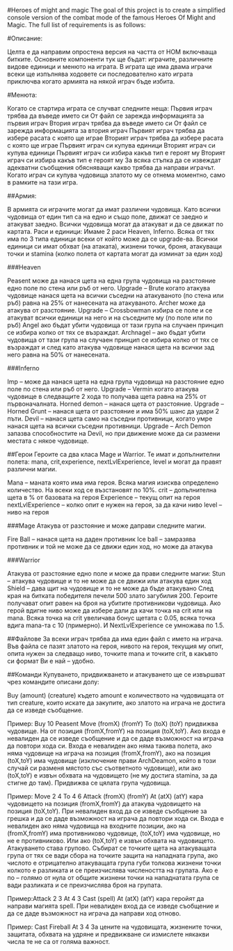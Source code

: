 #Heroes of might and magic
The goal of this project is to create a simplified console version of the combat mode of the famous Heroes Of Might and Magic. The full list of requirements is as follows:

#Описание:

Целта е да направим опростена версия на частта от HOM включваща битките. Основните компоненти тук ще бъдат: играчите, различните видове единици и менюто на играта. В играта ще има двама играчи всеки ще изпълнява ходовете си последователно като играта приключва когато армията на някой играч бъде избита.

#Менюта:

Когато се стартира играта се случват следните неща:
Първия играч трябва да въведе името си
От файл се зарежда информацията за първия играч
Втория играч трябва да въведе името си
От файл се зарежда информацията за втория играч
Първият играч трябва да избере расата с която ще играе
Вторият играч трябва да избере расата с която ще играе
Първият играч си купува единици
Вторият играч си купува единици
Първият играч си избира какъв тип е героят му
Вторият играч си избира какъв тип е героят му
За всяка стъпка да се извеждат адекватни съобщения обясняващи какво трябва да направи играчът. Когато играч си купува чудовища златото му се отнема моментно, само в рамките на тази игра.

##Армия:

В армията си играчите могат да имат различни чудовища. Като всички чудовища от един тип са на едно и също поле, движат се заедно и атакуват заедно. Всички чудовища могат да атакуват и да се движат по картата. Раси и единици: Имаме 2 раси Heaven, Inferno. Всяка от тях има по 3 типа единици всеки от който може да се upgrade-ва. Всички единици си имат обхват (на атаката), жизнени точки, броня, атакуващи точки и stamina (колко полета от картата могат да изминат за един ход)

###Heaven

Peasent може да нанася щета на една група чудовища на разстояние едно поле по стена или ръб от него. Upgrade – Brute когато атакува чудовище нанася щета на всички съседни на атакуваното (по стена или ръб) равна на 25% от нанесената на атакуваното.
Archer може да атакува от разстояние. Upgrade – Crossbowman избира се поле и се атакуват всички единици на него и на съседните му (по поле или по ръб)
Angel ако бъдат убити чудовища от тази група на случаен принцип се избира колко от тях се възраждат. Archnagel – ако бъдат убити чудовища от тази група на случаен принцип се избира колко от тях се възраждат и след като атакува чудовище нанася щета на всички зад него равна на 50% от нанесената.

###Inferno

Imp – може да нанася щета на една група чудовища на разстояние едно поле по стена или ръб от него. Upgrade – Vermin когато атакува чудовище в следващите 2 хода то получава щета равна на 25% от първоначалната.
Horned demon – нанася щета от разстояние. Upgrade – Horned Grunt – нанася щета от разстояние и има 50% шанс да удари 2 пъти.
Devil – нанася щета само на съседни противници, когато умре нанася щета на всички съседни противници. Upgrade – Arch Demon запазва способностите на Devil, но при движение може да си размени местата с някое чудовище.

##Герои Героите са два класа Mage и Warrior. Те имат и допълнителни полета: mana, crit,experience, nextLvlExperience, level и могат да правят различни магии.

Mana – маната която има има героя. Всяка магия изисква определено количество. На всеки ход се възстановят по 10%.
crit – допълнителна щета в % от базовата на героя
Еxperience – текущ опит на героя
nextLvlExperience – колко опит е нужен на героя, за да качи ниво
level – ниво на героя

###Мage Атакува от разстояние и може даправи следните магии.

Fire Ball – нанася щета на даден противник
Ice ball – замразява противник и той не може да се движи един ход, но може да атакува

###Warrior

Атакува от разстояние едно поле и може да прави следните магии:
Stun – атакува чудовище и то не може да се движи или атакува един ход
Shield – дава щит на чудовище и то не може да бъде атакувано
След края на битката победителя печели 500 злато загубилия 200. Героите получават опит равен на броя на убитите противникови чудовища. Ако герой вдигне ниво може да избере дали да качи точка на crit или на mana. Всяка точка на crit увеличава бонус щетата с 0.05, всяка точка вдига mana-та с 10 (примерно). И NextLvlExperience се умножава по 1.5.

##Файлове За всеки играч трябва да има един файл с името на играча. Във файла се пазят златото на героя, нивото на героя, текущия му опит, опита нужен за следващо ниво, точките mana и точките crit, в какъвто си формат Ви е най – удобно.

##Команди Купуването, придвижването и атакуването ще се извършват чрез командите описани долу:

Buy (amount) (creature) където amount е количеството на чудовищата от тип creature, които искате да закупите, ако златото на играча не достига да се изведе съобщение. 

Пример: Buy 10 Peasent
Move (fromX) (fromY) To (toX) (toY) придвижва чудовище. На от позиция (fromX,fromY) на позиция (toX,toY). Ако входа е невалиден да се изведе съобщение и да се даде възможност на играча да повтори хода си. Входа е невалиден ако няма такива полета, ако няма чудовище на играча на позиция (fromX,fromY), ако на позиция (toX,toY) има чудовище (изключение прави ArchDeamon, който в този случай си разменя мястото със съответното чудовище), или ако (toX,toY) е извън обхвата на чудовището (не му достига stamina, за да стигне до там). Придвижва се цялата група чудовища.

Пример: Move 2 4 To 4 6
Attack (fromX) (fromY) At (atX) (atY) кара чудовището на позиция (fromX,fromY) да атакува чудовището на позиция (toX,toY). При невалиден вход да се изведе съобщение за грешка и да се даде възможност на играча да повтори хода си. Входа е невалиден ако няма чудовища на входните позиции, ако на (fromX,fromY) има противниково чудовище, (toX,toY) има чудовище, но не е противниково. Или ако (toX,toY) е извън обхвата на чудовището. Атакуването става групово. Събират се точките щета на атакуващата група от тях се вади сбора на точките защита на нападната група, ако числото е отрицателно атакуващата група губи толкова жизнени точки колкото е разликата и се преизчислява числеността на групата. Ако е по – голямо от нула от общите жизнени точки на нападнатата група се вади разликата и се преизчислява броя на групата.

Пример:Attack 2 3 At 4 3
Cast (spell) At (atX) (atY) кара геройят да направи магията spell. При невалиден вход да се изведе съобщение и да се даде възможност на играча да направи ход отново. 

Пример: Cast Fireball At 3 4
За цените на чудовищата, жизнените точки, защитата, обхвата на удряне и предвижване си измислете някакви числа те не са от голяма важност.

